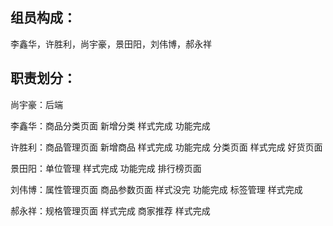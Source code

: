 ## 组员构成：
李鑫华，许胜利，尚宇豪，景田阳，刘伟博，郝永祥



## 职责划分：
尚宇豪：后端

李鑫华：商品分类页面 新增分类 样式完成  功能完成 

许胜利：商品管理页面 新增商品 样式完成  功能完成  分类页面 样式完成 好货页面 

景田阳：单位管理 样式完成 功能完成   排行榜页面

刘伟博：属性管理页面 商品参数页面 样式没完 功能完成 标签管理 样式完成
  
郝永祥：规格管理页面 样式完成 商家推荐 样式完成

